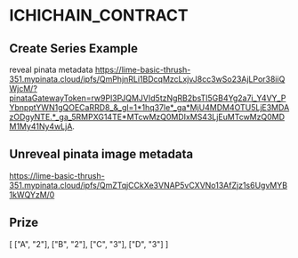 # ICHICHAIN_CONTRACT

## Create Series Example
reveal pinata metadata
https://lime-basic-thrush-351.mypinata.cloud/ipfs/QmPhjnRLi1BDcqMzcLxjvJ8cc3wSo23AjLPor38iiQWjcM/?pinataGatewayToken=rw9Pl3PJQMJVId5tzNgRB2bsTI5GB4Yg2a7i_Y4VY_PYbnpptYWN1gQOECaRRD8_&_gl=1*1hq37le*_ga*MjU4MDM4OTU5LjE3MDAzODgyNTE.*_ga_5RMPXG14TE*MTcwMzQ0MDIxMS43LjEuMTcwMzQ0MDM1My41Ny4wLjA.

## Unreveal pinata image metadata
https://lime-basic-thrush-351.mypinata.cloud/ipfs/QmZTqjCCkXe3VNAP5vCXVNo13AfZjz1s6UgvMYB1kWQYzM/0

## Prize
[
    ["A", "2"],
    ["B", "2"],
    ["C", "3"],
    ["D", "3"]
]